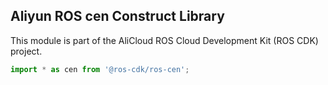 ## Aliyun ROS cen Construct Library

This module is part of the AliCloud ROS Cloud Development Kit (ROS CDK) project.

```ts
import * as cen from '@ros-cdk/ros-cen';
```